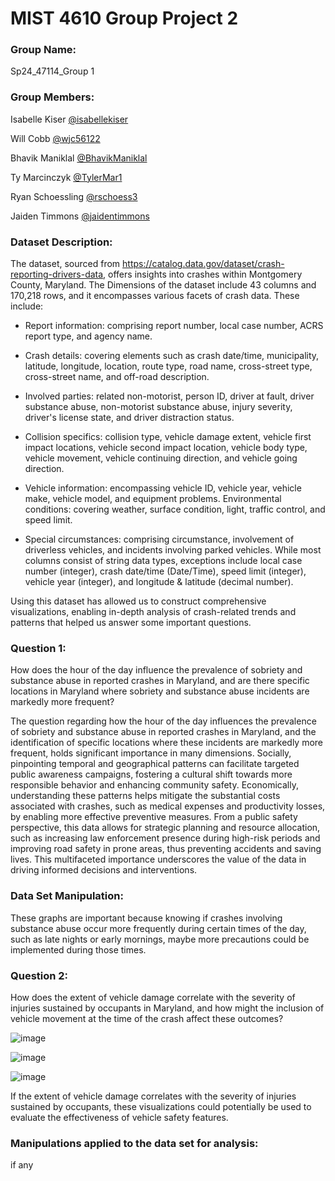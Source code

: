 # MIST 4610 Group Project 2
### Group Name:

Sp24_47114_Group 1

### Group Members:

Isabelle Kiser 
[@isabellekiser](https://github.com/isabellekiser)

Will Cobb 
[@wjc56122](https://github.com/wjc56122)

Bhavik Maniklal 
[@BhavikManiklal](https://github.com/BhavikManiklal ) 

Ty Marcinczyk 
[@TylerMar1](https://github.com/TylerMar1)

Ryan Schoessling 
[@rschoess3](https://github.com/rschoess3)

Jaiden Timmons 
[@jaidentimmons](https://github.com/jaidentimmons)


### Dataset Description:

The dataset, sourced from https://catalog.data.gov/dataset/crash-reporting-drivers-data, offers insights into crashes within Montgomery County, Maryland. The Dimensions of the dataset include 43 columns and 170,218 rows,  and it encompasses various facets of crash data. These include:

- Report information: comprising report number, local case number, ACRS report type, and agency name.

- Crash details: covering elements such as crash date/time, municipality, latitude, longitude, location, route type, road name, cross-street type, cross-street name, and off-road description.

- Involved parties: related non-motorist, person ID, driver at fault, driver substance abuse, non-motorist substance abuse, injury severity, driver's license state, and driver distraction status.

- Collision specifics: collision type, vehicle damage extent, vehicle first impact locations, vehicle second impact location, vehicle body type, vehicle movement, vehicle continuing direction, and vehicle going direction.

- Vehicle information: encompassing vehicle ID, vehicle year, vehicle make, vehicle model, and equipment problems.
Environmental conditions: covering weather, surface condition, light, traffic control, and speed limit.

- Special circumstances: comprising circumstance, involvement of driverless vehicles, and incidents involving parked vehicles.
While most columns consist of string data types, exceptions include local case number (integer), crash date/time (Date/Time), speed limit (integer), vehicle year (integer), and longitude & latitude (decimal number).

Using this dataset has allowed us to construct comprehensive visualizations, enabling in-depth analysis of crash-related trends and patterns that helped us answer some important questions.


### Question 1:
How does the hour of the day influence the prevalence of sobriety and substance abuse in reported crashes in Maryland, and are there specific locations in Maryland where sobriety and substance abuse incidents are markedly more frequent?

The question regarding how the hour of the day influences the prevalence of sobriety and substance abuse in reported crashes in Maryland, and the identification of specific locations where these incidents are markedly more frequent, holds significant importance in many dimensions. Socially, pinpointing temporal and geographical patterns can facilitate targeted public awareness campaigns, fostering a cultural shift towards more responsible behavior and enhancing community safety. Economically, understanding these patterns helps mitigate the substantial costs associated with crashes, such as medical expenses and productivity losses, by enabling more effective preventive measures. From a public safety perspective, this data allows for strategic planning and resource allocation, such as increasing law enforcement presence during high-risk periods and improving road safety in prone areas, thus preventing accidents and saving lives. This multifaceted importance underscores the value of the data in driving informed decisions and interventions.

### Data Set Manipulation:

These graphs are important because knowing if crashes involving substance abuse occur more frequently during certain times of the day, such as late nights or early mornings, maybe more precautions could be implemented during those times.

### Question 2:
How does the extent of vehicle damage correlate with the severity of injuries sustained by occupants in Maryland, and how might the inclusion of vehicle movement at the time of the crash affect these outcomes?


![image](https://github.com/isabellekiser/Group1Project2/assets/150094078/0a963636-9334-4e95-8b1b-412b7a8ff1f7)

![image](https://github.com/isabellekiser/Group1Project2/assets/150094078/c05d4179-9dec-4be3-b569-8a21dbc1ccfe)

![image](https://github.com/isabellekiser/Group1Project2/assets/150094078/26000876-d2b6-4d2e-97d6-4d1f8d11a6f5)

If the extent of vehicle damage correlates with the severity of injuries sustained by occupants, these visualizations could potentially be used to evaluate the effectiveness of vehicle safety features.

### Manipulations applied to the data set for analysis:
if any
